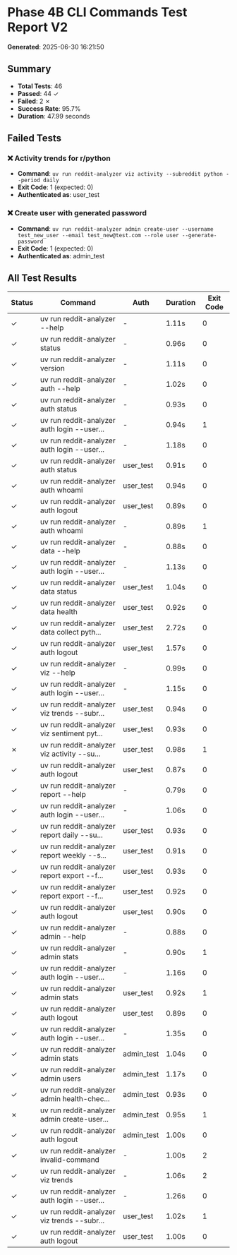 # Phase 4B CLI Commands Test Report V2

**Generated**: 2025-06-30 16:21:50

## Summary

- **Total Tests**: 46
- **Passed**: 44 ✓
- **Failed**: 2 ✗
- **Success Rate**: 95.7%
- **Duration**: 47.99 seconds

## Failed Tests

### ❌ Activity trends for r/python
- **Command**: `uv run reddit-analyzer viz activity --subreddit python --period daily`
- **Exit Code**: 1 (expected: 0)
- **Authenticated as**: user_test

### ❌ Create user with generated password
- **Command**: `uv run reddit-analyzer admin create-user --username test_new_user --email test_new@test.com --role user --generate-password`
- **Exit Code**: 1 (expected: 0)
- **Authenticated as**: admin_test

## All Test Results

| Status | Command | Auth | Duration | Exit Code |
|--------|---------|------|----------|----------|
| ✓ | uv run reddit-analyzer --help | - | 1.11s | 0 |
| ✓ | uv run reddit-analyzer status | - | 0.96s | 0 |
| ✓ | uv run reddit-analyzer version | - | 1.11s | 0 |
| ✓ | uv run reddit-analyzer auth --help | - | 1.02s | 0 |
| ✓ | uv run reddit-analyzer auth status | - | 0.93s | 0 |
| ✓ | uv run reddit-analyzer auth login --user... | - | 0.94s | 1 |
| ✓ | uv run reddit-analyzer auth login --user... | - | 1.18s | 0 |
| ✓ | uv run reddit-analyzer auth status | user_test | 0.91s | 0 |
| ✓ | uv run reddit-analyzer auth whoami | user_test | 0.94s | 0 |
| ✓ | uv run reddit-analyzer auth logout | user_test | 0.89s | 0 |
| ✓ | uv run reddit-analyzer auth whoami | - | 0.89s | 1 |
| ✓ | uv run reddit-analyzer data --help | - | 0.88s | 0 |
| ✓ | uv run reddit-analyzer auth login --user... | - | 1.13s | 0 |
| ✓ | uv run reddit-analyzer data status | user_test | 1.04s | 0 |
| ✓ | uv run reddit-analyzer data health | user_test | 0.92s | 0 |
| ✓ | uv run reddit-analyzer data collect pyth... | user_test | 2.72s | 0 |
| ✓ | uv run reddit-analyzer auth logout | user_test | 1.57s | 0 |
| ✓ | uv run reddit-analyzer viz --help | - | 0.99s | 0 |
| ✓ | uv run reddit-analyzer auth login --user... | - | 1.15s | 0 |
| ✓ | uv run reddit-analyzer viz trends --subr... | user_test | 0.94s | 0 |
| ✓ | uv run reddit-analyzer viz sentiment pyt... | user_test | 0.93s | 0 |
| ✗ | uv run reddit-analyzer viz activity --su... | user_test | 0.98s | 1 |
| ✓ | uv run reddit-analyzer auth logout | user_test | 0.87s | 0 |
| ✓ | uv run reddit-analyzer report --help | - | 0.79s | 0 |
| ✓ | uv run reddit-analyzer auth login --user... | - | 1.06s | 0 |
| ✓ | uv run reddit-analyzer report daily --su... | user_test | 0.93s | 0 |
| ✓ | uv run reddit-analyzer report weekly --s... | user_test | 0.91s | 0 |
| ✓ | uv run reddit-analyzer report export --f... | user_test | 0.93s | 0 |
| ✓ | uv run reddit-analyzer report export --f... | user_test | 0.92s | 0 |
| ✓ | uv run reddit-analyzer auth logout | user_test | 0.90s | 0 |
| ✓ | uv run reddit-analyzer admin --help | - | 0.88s | 0 |
| ✓ | uv run reddit-analyzer admin stats | - | 0.90s | 1 |
| ✓ | uv run reddit-analyzer auth login --user... | - | 1.16s | 0 |
| ✓ | uv run reddit-analyzer admin stats | user_test | 0.92s | 1 |
| ✓ | uv run reddit-analyzer auth logout | user_test | 0.89s | 0 |
| ✓ | uv run reddit-analyzer auth login --user... | - | 1.35s | 0 |
| ✓ | uv run reddit-analyzer admin stats | admin_test | 1.04s | 0 |
| ✓ | uv run reddit-analyzer admin users | admin_test | 1.17s | 0 |
| ✓ | uv run reddit-analyzer admin health-chec... | admin_test | 0.93s | 0 |
| ✗ | uv run reddit-analyzer admin create-user... | admin_test | 0.95s | 1 |
| ✓ | uv run reddit-analyzer auth logout | admin_test | 1.00s | 0 |
| ✓ | uv run reddit-analyzer invalid-command | - | 1.00s | 2 |
| ✓ | uv run reddit-analyzer viz trends | - | 1.06s | 2 |
| ✓ | uv run reddit-analyzer auth login --user... | - | 1.26s | 0 |
| ✓ | uv run reddit-analyzer viz trends --subr... | user_test | 1.02s | 1 |
| ✓ | uv run reddit-analyzer auth logout | user_test | 1.00s | 0 |
